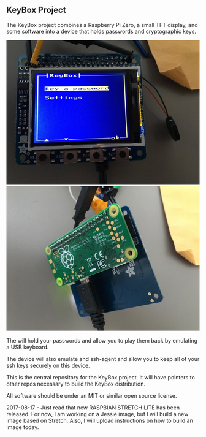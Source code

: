 
KeyBox Project
--------------

The KeyBox project combines a Raspberry Pi Zero, a small TFT display, and some software
into a device that holds passwords and cryptographic keys.

![](Images/Front.jpg)
![](Images/Back.jpg)

The will hold your passwords and allow you to play them back by emulating a USB keyboard.

The device will also emulate and ssh-agent and allow you to keep all of your ssh keys
securely on this device.


This is the central repository for the KeyBox project.
It will have pointers to other repos necessary to build the KeyBox distribution.

All software should be under an MIT or similar open source license.


2017-08-17 - Just read that new RASPBIAN STRETCH LITE has been released.
For now, I am working on a Jessie image, but I will build a new image based on Stretch.
Also, I will upload instructions on how to build an image today.
